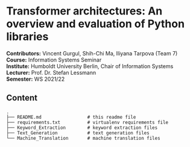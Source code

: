 # Transformer architectures: An overview and evaluation of Python libraries 

__Contributors:__ Vincent Gurgul, Shih-Chi Ma, Iliyana Tarpova (Team 7) <br>
__Course:__ Information Systems Seminar <br>
__Institute:__ Humboldt University Berlin, Chair of Information Systems <br>
__Lecturer:__ Prof. Dr. Stefan Lessmann <br>
__Semester:__ WS 2021/22 <br>

## Content

```
.
├── README.md                 # this readme file
├── requirements.txt          # virtualenv requirements file
├── Keyword_Extraction        # keyword extraction files
├── Text_Generation           # text generation files
└── Machine_Translation       # machine translation files
```
